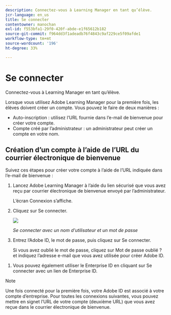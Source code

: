 ```yaml
---
description: Connectez-vous à Learning Manager en tant qu’élève.
jcr-language: en_us
title: Se connecter
contentowner: manochan
exl-id: f553bfa1-29f0-420f-abde-e1f65612b182
source-git-commit: f964dd3f1adeadb76f4843c9af229ce5f09afde1
workflow-type: tm+mt
source-wordcount: '196'
ht-degree: 33%

---
```


# Se connecter

Connectez-vous à Learning Manager en tant qu’élève.

Lorsque vous utilisez Adobe Learning Manager pour la première fois, les élèves doivent créer un compte. Vous pouvez le faire de deux manières :

* Auto-inscription : utilisez l’URL fournie dans l’e-mail de bienvenue pour créer votre compte.
* Compte créé par l’administrateur : un administrateur peut créer un compte en votre nom.

## Création d’un compte à l’aide de l’URL du courrier électronique de bienvenue

Suivez ces étapes pour créer votre compte à l’aide de l’URL indiquée dans l’e-mail de bienvenue :

1. Lancez Adobe Learning Manager à l’aide du lien sécurisé que vous avez reçu par courrier électronique de bienvenue envoyé par l’administrateur.

   L’écran Connexion s’affiche.

1. Cliquez sur Se connecter.

   ![](assets/adobeid-signin.png)

   *Se connecter avec un nom d&#39;utilisateur et un mot de passe*

1. Entrez l’Adobe ID, le mot de passe, puis cliquez sur Se connecter.

   Si vous avez oublié le mot de passe, cliquez sur Mot de passe oublié ? et indiquez l’adresse e-mail que vous avez utilisée pour créer Adobe ID.

<!--
   If you do not have an Adobe ID, [click here](../../../manage-account.md) to learn how to create an Adobe ID.
-->

1. Vous pouvez également utiliser le Enterprise ID en cliquant sur Se connecter avec un lien de Enterprise ID.

>[!NOTE]
>
>Une fois connecté pour la première fois, votre Adobe ID est associé à votre compte d’entreprise. Pour toutes les connexions suivantes, vous pouvez mettre en signet l’URL de votre compte (deuxième URL) que vous avez reçue dans le courrier électronique de bienvenue.
